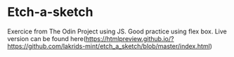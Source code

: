 # Etch-a-sketch
Exercice from The Odin Project using JS. Good practice using flex box. Live version can be found here(https://htmlpreview.github.io/?https://github.com/lakrids-mint/etch_a_sketch/blob/master/index.html)

